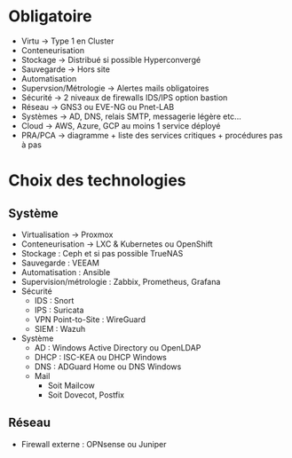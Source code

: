 # Obligatoire
- Virtu -> Type 1 en Cluster
- Conteneurisation
- Stockage -> Distribué si possible Hyperconvergé
- Sauvegarde -> Hors site
- Automatisation
- Supervsion/Métrologie -> Alertes mails obligatoires
- Sécurité -> 2 niveaux de firewalls IDS/IPS option bastion
- Réseau -> GNS3 ou EVE-NG ou Pnet-LAB
- Systèmes -> AD, DNS, relais SMTP, messagerie légère etc...
- Cloud -> AWS, Azure, GCP au moins 1 service déployé
- PRA/PCA -> diagramme + liste des services critiques + procédures pas à pas
# Choix des technologies
## Système
- Virtualisation -> Proxmox
- Conteneurisation -> LXC & Kubernetes ou OpenShift
- Stockage : Ceph et si pas possible TrueNAS
- Sauvegarde : VEEAM
- Automatisation : Ansible
- Supervision/métrologie : Zabbix, Prometheus, Grafana
- Sécurité 
	- IDS : Snort
	- IPS : Suricata
	- VPN Point-to-Site : WireGuard
	- SIEM : Wazuh
- Système
	- AD : Windows Active Directory ou OpenLDAP
	- DHCP : ISC-KEA ou DHCP Windows
	- DNS : ADGuard Home ou DNS Windows
	- Mail 
		- Soit Mailcow
		- Soit Dovecot, Postfix

## Réseau
- Firewall externe : OPNsense ou Juniper